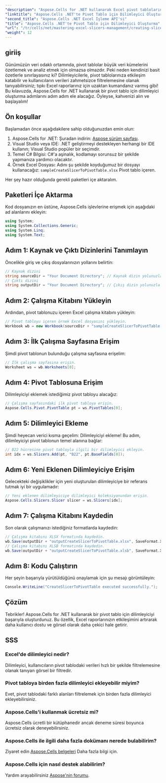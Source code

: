 ```yaml
---
"description": "Aspose.Cells for .NET kullanarak Excel pivot tablolarınızı etkileşimli dilimleyicilerle nasıl dönüştürebileceğinizi keşfedin. Bu kapsamlı kılavuz, süreci adım adım açıklamaktadır."
"linktitle": "Aspose.Cells .NET'te Pivot Tablo için Dilimleyici Oluşturma"
"second_title": "Aspose.Cells .NET Excel İşleme API'si"
"title": "Aspose.Cells .NET'te Pivot Tablo için Dilimleyici Oluşturma"
"url": "/tr/cells/net/mastering-excel-slicers-management/creating-slicer-for-pivot-table/"
"weight": 12
---
```


## giriiş

Günümüzün veri odaklı ortamında, pivot tablolar büyük veri kümelerini özetlemek ve analiz etmek için olmazsa olmazdır. Peki neden kendinizi basit özetlerle sınırlayasınız ki? Dilimleyicilerle, pivot tablolarınıza etkileşim katabilir ve kullanıcıların verileri zahmetsizce filtrelemesine olanak tanıyabilirsiniz; tıpkı Excel raporlarınız için uzaktan kumandanız varmış gibi! Bu kılavuzda, Aspose.Cells for .NET kullanarak bir pivot tablo için dilimleyici oluşturma adımlarını adım adım ele alacağız. Öyleyse, kahvenizi alın ve başlayalım!

## Ön koşullar

Başlamadan önce aşağıdakilere sahip olduğunuzdan emin olun:

1. Aspose.Cells for .NET: Şuradan indirin: [Aspose sürüm sayfası](https://releases.aspose.com/cells/net/).
2. Visual Studio veya IDE: .NET geliştirmeyi destekleyen herhangi bir IDE kullanın; Visual Studio popüler bir seçimdir.
3. Temel C# Bilgisi: C#'a aşinalık, kodlamayı sorunsuz bir şekilde yapmanıza yardımcı olacaktır.
4. Örnek Excel Dosyası: Adını şu şekilde koyduğumuz bir dosyayı kullanacağız: `sampleCreateSlicerToPivotTable.xlsx` Pivot tablo içeren.

Her şey hazır olduğunda gerekli paketleri içe aktaralım.

## Paketleri İçe Aktarma

Kod dosyanızın en üstüne, Aspose.Cells işlevlerine erişmek için aşağıdaki ad alanlarını ekleyin:

```csharp
using System;
using System.Collections.Generic;
using System.Linq;
using System.Text;
```

## Adım 1: Kaynak ve Çıktı Dizinlerini Tanımlayın

Öncelikle giriş ve çıkış dosyalarınızın yollarını belirtin:

```csharp
// Kaynak dizini
string sourceDir = "Your Document Directory"; // Kaynak dizin yolunuzla değiştirin
// Çıktı dizini
string outputDir = "Your Document Directory"; // Çıkış dizin yolunuzla değiştirin
```

## Adım 2: Çalışma Kitabını Yükleyin

Ardından, pivot tablonuzu içeren Excel çalışma kitabını yükleyin:

```csharp
// Pivot tabloyu içeren örnek Excel dosyasını yükleyin.
Workbook wb = new Workbook(sourceDir + "sampleCreateSlicerToPivotTable.xlsx");
```

## Adım 3: İlk Çalışma Sayfasına Erişim

Şimdi pivot tablonun bulunduğu çalışma sayfasına erişelim:

```csharp
// İlk çalışma sayfasına erişin.
Worksheet ws = wb.Worksheets[0];
```

## Adım 4: Pivot Tablosuna Erişim

Dilimleyiciyi eklemek istediğimiz pivot tabloyu alacağız:

```csharp
// Çalışma sayfasındaki ilk pivot tabloya erişin.
Aspose.Cells.Pivot.PivotTable pt = ws.PivotTables[0];
```

## Adım 5: Dilimleyici Ekleme

Şimdi heyecan verici kısma geçelim: Dilimleyiciyi ekleme! Bu adım, dilimleyiciyi pivot tablonun temel alanına bağlar:

```csharp
// B22 hücresine pivot tabloyla ilgili bir dilimleyici ekleyin.
int idx = ws.Slicers.Add(pt, "B22", pt.BaseFields[0]);
```

## Adım 6: Yeni Eklenen Dilimleyiciye Erişim

Gelecekteki değişiklikler için yeni oluşturulan dilimleyiciye bir referans tutmak iyi bir uygulamadır:

```csharp
// Yeni eklenen dilimleyiciye dilimleyici koleksiyonundan erişin.
Aspose.Cells.Slicers.Slicer slicer = ws.Slicers[idx];
```

## Adım 7: Çalışma Kitabını Kaydedin

Son olarak çalışmanızı istediğiniz formatlarda kaydedin:

```csharp
// Çalışma kitabını XLSX formatında kaydedin.
wb.Save(outputDir + "outputCreateSlicerToPivotTable.xlsx", SaveFormat.Xlsx);
// Çalışma kitabını XLSB formatında kaydedin.
wb.Save(outputDir + "outputCreateSlicerToPivotTable.xlsb", SaveFormat.Xlsb);
```

## Adım 8: Kodu Çalıştırın

Her şeyin başarıyla yürütüldüğünü onaylamak için şu mesajı görüntüleyin:

```csharp
Console.WriteLine("CreateSlicerToPivotTable executed successfully.");
```

## Çözüm

Tebrikler! Aspose.Cells for .NET kullanarak bir pivot tablo için dilimleyiciyi başarıyla oluşturdunuz. Bu özellik, Excel raporlarınızın etkileşimini artırarak daha kullanıcı dostu ve görsel olarak daha çekici hale getirir. 

## SSS

### Excel'de dilimleyici nedir?
Dilimleyici, kullanıcıların pivot tablodaki verileri hızlı bir şekilde filtrelemesine olanak tanıyan görsel bir filtredir.

### Pivot tabloya birden fazla dilimleyici ekleyebilir miyim?
Evet, pivot tablodaki farklı alanları filtrelemek için birden fazla dilimleyici ekleyebilirsiniz.

### Aspose.Cells'i kullanmak ücretsiz mi?
Aspose.Cells ücretli bir kütüphanedir ancak deneme süresi boyunca ücretsiz olarak deneyebilirsiniz.

### Aspose.Cells ile ilgili daha fazla dokümanı nerede bulabilirim?
Ziyaret edin [Aspose.Cells belgeleri](https://reference.aspose.com/cells/net/) Daha fazla bilgi için.

### Aspose.Cells için nasıl destek alabilirim?
Yardım arayabilirsiniz [Aspose'nin forumu](https://forum.aspose.com/c/cells/9).